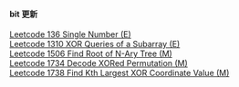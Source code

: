 #### bit 更新

[Leetcode 136 Single Number (E)](https://github.com/zjkang/ds_algorithm/blob/main/python/bit/leetcode_0136_single_number.py)\
[Leetcode 1310 XOR Queries of a Subarray (E)](https://github.com/zjkang/ds_algorithm/blob/main/python/bit/leetcode_1310_xor_queries_of_a_subarray.py)\
[Leetcode 1506 Find Root of N-Ary Tree (M)](https://github.com/zjkang/ds_algorithm/blob/main/python/bit/leetcode_1506_find_root_of_n-ary_tree.py)\
[Leetcode 1734 Decode XORed Permutation (M)](https://github.com/zjkang/ds_algorithm/blob/main/python/bit/leetcode_1734_Decode_XORed_Permutation.py)\
[Leetcode 1738 Find Kth Largest XOR Coordinate Value (M)](https://github.com/zjkang/ds_algorithm/blob/main/python/bit/leetcode_1738_find_kth_largest_xor_coordinate_value.py)
